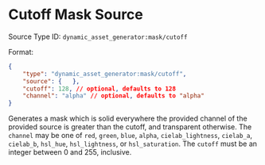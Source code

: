 # Cutoff Mask Source

Source Type ID: `dynamic_asset_generator:mask/cutoff`

Format:

```json
{
    "type": "dynamic_asset_generator:mask/cutoff",
    "source": {   },
    "cutoff": 128, // optional, defaults to 128
    "channel": "alpha" // optional, defaults to "alpha"
}
```

Generates a mask which is solid everywhere the provided channel of the provided source is greater than the cutoff, and transparent otherwise. The `channel` may be one of `red`, `green`, `blue`, `alpha`, `cielab_lightness`, `cielab_a`, `cielab_b`, `hsl_hue`, `hsl_lightness`, or `hsl_saturation`. The `cutoff` must be an integer between 0 and 255, inclusive.